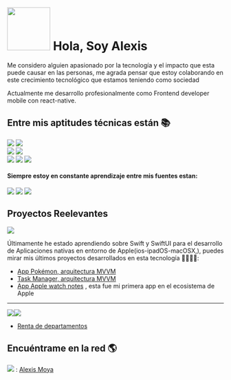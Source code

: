 # <img src="https://user-images.githubusercontent.com/72414242/192127218-76d8a72e-7c51-4f7f-bfd6-df24a295fc8e.png" width="100" height="100"> Hola, Soy Alexis 

Me considero alguien apasionado por la tecnología y el impacto que esta puede causar en las personas, me agrada pensar que estoy colaborando en este crecimiento tecnológico que estamos teniendo como sociedad

Actualmente me desarrollo profesionalmente como Frontend developer mobile con react-native.
  
## Entre mis aptitudes técnicas están 📚  

<p dir="auto">
  <img src="https://img.shields.io/badge/JavaScript-323330?style=for-the-badge&logo=javascript&logoColor=F7DF1E" style="max-width: 100%;">
  <img src="https://img.shields.io/badge/TypeScript-007ACC?style=for-the-badge&logo=typescript&logoColor=white" style="max-width: 100%;">
  <br>
  <img src="https://img.shields.io/badge/React-20232A?style=for-the-badge&logo=react&logoColor=61DAFB" style="max-width: 100%;">
  <img src="https://img.shields.io/badge/React_Native-20232A?style=for-the-badge&logo=react&logoColor=61DAFB" style="max-width: 100%;">
  <br>
  <img src="https://img.shields.io/badge/iOS-000000?style=for-the-badge&logo=ios&logoColor=white" style="max-width: 100%;">
  <img src="https://img.shields.io/badge/Swift-FA7343?style=for-the-badge&logo=swift&logoColor=white" style="max-width: 100%;">
  <img src="https://img.shields.io/badge/Xcode-007ACC?style=for-the-badge&logo=Xcode&logoColor=white" style="max-width: 100%;">
  <br>
</p>

#### Siempre estoy en constante aprendizaje entre mis fuentes estan:
 <img src="https://img.shields.io/badge/Platzi-98CA3F?style=for-the-badge&logo=platzi&logoColor=white" style="max-width: 100%;"> <img src="https://img.shields.io/badge/Udemy-EC5252?style=for-the-badge&logo=Udemy&logoColor=white" style="max-width: 100%;"> <img src="https://img.shields.io/badge/YouTube-FF0000?style=for-the-badge&logo=youtube&logoColor=white" style="max-width: 100%;">


## Proyectos Reelevantes

 <img src="https://img.shields.io/badge/Swift-FA7343?style=for-the-badge&logo=swift&logoColor=white" style="max-width: 100%;">

Últimamente he estado aprendiendo sobre Swift y SwiftUI para el desarrollo de Aplicaciones nativas en entorno de Apple(ios-ipadOS-macOSX,), puedes mirar mis últimos proyectos desarrollados en esta tecnología 🧑🏻‍💻📱:

  - <a href="https://github.com/alexisByron/Pokedex" target="_blank">App Pokémon, arquitectura MVVM</a>
  - <a href="https://github.com/alexisByron/TaksApp" target="_blank">Task Manager, arquitectura MVVM</a>
  - <a href="https://github.com/alexisByron/App_appleWatch" target="_blank">App Apple watch notes</a> , esta fue mi primera app en el ecosistema de Apple
  
  <hr>
  
   <img src="https://img.shields.io/badge/React-20232A?style=for-the-badge&logo=react&logoColor=61DAFB" style="max-width: 100%;"><img src="https://img.shields.io/badge/TypeScript-007ACC?style=for-the-badge&logo=typescript&logoColor=white" style="max-width: 100%;">
  
  - <a href="https://github.com/alexisByron/web_app" target="_blank">Renta de departamentos</a>
  
## Encuéntrame en la red 🌎

 <img src="https://img.shields.io/badge/LinkedIn-0077B5?style=for-the-badge&logo=linkedin&logoColor=white" style="max-width: 100%;"> : <a href="https://www.linkedin.com/in/alexis-moya-yanquis-713455167/"> Alexis Moya</a> 
